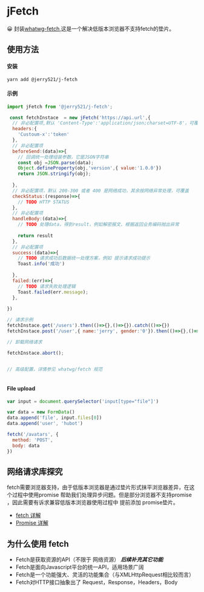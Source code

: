 # jFetch

 😀 封装[whatwg-fetch](https://github.com/whatwg/fetch),这是一个解决低版本浏览器不支持fetch的垫片。
 
 ## 使用方法
 
 #### 安装
 ```
yarn add @jerry521/j-fetch

```
#### 示例
```javascript
import jFetch from '@jerry521/j-fetch';

 const fetchInstace  = new jFetch('https://api.url',{
  // 非必配置项,默认 'Content-Type':'application/json;charset=UTF-8'，可覆盖
  headers:{
    'Custoum-x':'token'
  },
  // 非必配置项 
  beforeSend:(data)=>{
    // 回调统一处理组装参数，它是JSON字符串
    const obj =JSON.parse(data);
    Object.defineProperty(obj,'version',{ value:'1.0.0'})
    return JSON.stringify(obj);
    
  },
  // 非必配置项，默认 200-300 或者 400 是网络成功，其余按网络异常处理，可覆盖
  checkStatus:(response)=>{
    // TODO HTTP STATUS
  },
  // 非必配置项
  handleBody:(data)=>{
    // TODO 处理data，得到result，例如解密报文、根据返回业务编码抛出异常
    
    return result
  },
  // 非必配置项
  success:(data)=>{
    // TODO 请求成功后数据统一处理方案，例如 提示请求成功提示
    Toast.info('成功')
    
  },    
  failed:(err)=>{
    // TODO 请求失败处理逻辑
    Toast.failed(err.message);
  },
  
})

// 请求示例
fetchInstace.get('/users').then(()=>{},()=>{}).catch(()=>{})
fetchInstace.post('/user',{ name:'jerry', gender:'0'}).then(()=>{},()=>{}).catch(()=>{})

// 卸载网络请求

fetchInstace.abort();
 

// 高级配置，详情参见 whatwg/fetch 规范



```
#### File upload
```javascript
var input = document.querySelector('input[type="file"]')

var data = new FormData()
data.append('file', input.files[0])
data.append('user', 'hubot')

fetch('/avatars', {
  method: 'POST',
  body: data
})
```



 ## 网络请求库探究
 
 fetch需要浏览器支持，由于低版本浏览器是通过垫片形式抹平浏览器差异，在这个过程中使用promise
 帮助我们处理异步问题。但是部分浏览器不支持promise ，因此需要有诉求兼容低版本浏览器使用过程中
 提前添加 promise垫片。
 
 + [fetch 详解](https://developer.mozilla.org/zh-CN/docs/Web/API/Fetch_API)
 + [Promise 详解](https://developer.mozilla.org/zh-CN/docs/Web/JavaScript/Reference/Global_Objects/Promise)
 
 ## 为什么使用 fetch
 
 + Fetch是获取资源的API（不限于 网络资源） ***后续补充其它功能***
 + Fetch是面向Javascript平台的统一API，适用场景广阔
 + Fetch是一个功能强大、灵活的功能集合（与XMLHttpRequest相比较而言）
 + Fetch对HTTP接口抽象出了 Request，Response，Headers，Body
 
 
 